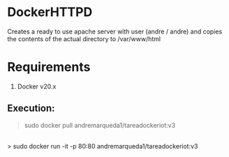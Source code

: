 # DockerHTTPD
Creates a ready to use apache server with user (andre / andre) and copies the contents of the actual directory to /var/www/html 


# Requirements
1. Docker v20.x

## Execution: 

> sudo docker pull andremarqueda1/tareadockeriot:v3
</br>
> sudo docker run -it -p 80:80 andremarqueda1/tareadockeriot:v3
